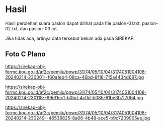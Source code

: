 # Hasil

Hasil perolehan suara paslon dapat dilihat pada file paslon-01.txt, paslon-02.txt, dan paslon-03.txt.

Jika tidak ada, artinya data tersebut belum ada pada SIREKAP.

## Foto C Plano

https://sirekap-obj-formc.kpu.go.id/af2c/pemilu/ppwp/31/74/05/10/04/3174051004108-20240214-230001--f60a1eb4-08ca-46bd-8f18-715a4434d687.jpg

https://sirekap-obj-formc.kpu.go.id/af2c/pemilu/ppwp/31/74/05/10/04/3174051004108-20240214-230118--89e11ec1-b0bd-4c0d-b085-61be3b7f7064.jpg

https://sirekap-obj-formc.kpu.go.id/af2c/pemilu/ppwp/31/74/05/10/04/3174051004108-20240214-230249--46536825-8a06-4b48-ace5-b9c7209905ee.jpg
